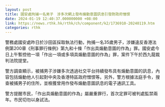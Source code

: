 ```yaml
---
layout: post
title: 國安處拘捕一名男子　涉多次網上發布煽動意圖訊息引發對政府憎恨
date: 2024-01-19 12:40:37.000000000 +08:00
link: https://news.rthk.hk/rthk/ch/component/k2/1736910-20240119.htm
categories: rthk
---
```


警務處國安處昨日於沙田區採取執法行動，拘捕一名35歲男子，涉嫌違反香港法例第200章《刑事罪行條例》第九和十條「作出具煽動意圖的作為」罪。國安處今日上午暫控他一項「作出一項或多項具煽動意圖的作為」罪，案件下午於西九龍裁判法院提堂。

警方調查顯示，被捕男子涉嫌多次透過社交平台持續發布具有煽動意圖的訊息，內容包括煽動他人引起對中央及香港特區政府憎恨等。另外，警方根據法庭手令，搜查被捕男子的住所，並檢獲曾用作發布煽動意圖訊息的電子通訊工具。

警方提醒市民，「作出具煽動意圖的作為」屬嚴重罪行，首次定罪可被判處監禁兩年。市民切勿以身試法。
